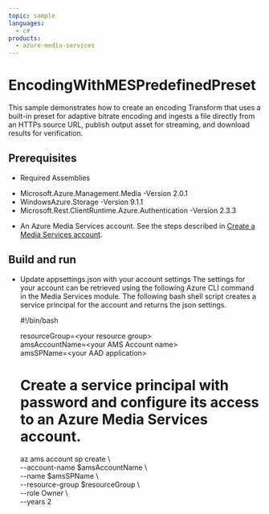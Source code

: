 ```yaml
---
topic: sample
languages:
  - c#
products:
  - azure-media-services
---
```


# EncodingWithMESPredefinedPreset

This sample demonstrates how to create an encoding Transform that uses a built-in preset for adaptive bitrate encoding and ingests a file directly from an HTTPs source URL, publish output asset for streaming, and download results for verification.

## Prerequisites

* Required Assemblies

- Microsoft.Azure.Management.Media -Version 2.0.1
- WindowsAzure.Storage -Version 9.1.1
- Microsoft.Rest.ClientRuntime.Azure.Authentication -Version 2.3.3

* An Azure Media Services account. See the steps described in [Create a Media Services account](https://docs.microsoft.com/azure/media-services/latest/create-account-cli-quickstart).

## Build and run

* Update appsettings.json with your account settings The settings for your account can be retrieved using the following Azure CLI command in the Media Services module. The following bash shell script creates a service principal for the account and returns the json settings.

    #!/bin/bash
    
    resourceGroup=&lt;your resource group&gt;\
    amsAccountName=&lt;your AMS Account name&gt;\
    amsSPName=&lt;your AAD application&gt; 

    # Create a service principal with password and configure its access to an Azure Media Services account.
    az ams account sp create  \\\
    --account-name $amsAccountName  \\\
    --name $amsSPName  \\\
    --resource-group $resourceGroup  \\\
    --role Owner  \\\
    --years 2
